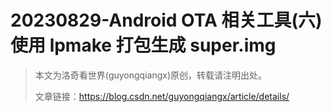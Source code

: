 # 20230829-Android OTA 相关工具(六)  使用 lpmake 打包生成 super.img

> 本文为洛奇看世界(guyongqiangx)原创，转载请注明出处。
>
> 文章链接：https://blog.csdn.net/guyongqiangx/article/details/

